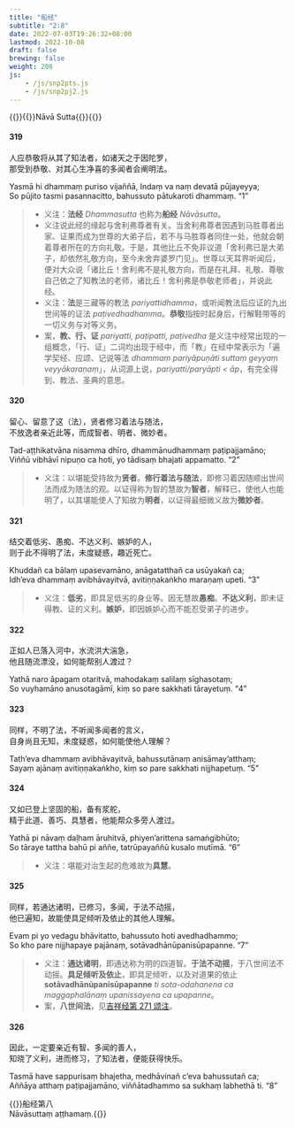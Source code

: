 ```yaml
---
title: "船经"
subtitle: "2:8"
date: 2022-07-03T19:26:32+08:00
lastmod: 2022-10-08
draft: false
brewing: false
weight: 208
js:
    - /js/snp2pts.js
    - /js/snp2pj2.js
---
```



{{<subtitle>}}{{<suttalink src="snp2.8">}}Nāvā Sutta{{</suttalink>}}{{</subtitle>}}

#### 319

人应恭敬将从其了知法者，如诸天之于因陀罗，  
那受到恭敬、对其心生净喜的多闻者会阐明法。

Yasmā hi dhammaṃ puriso vijaññā, Indaṃ va naṃ devatā pūjayeyya;  
So pūjito tasmi pasannacitto, bahussuto pātukaroti dhammaṃ. <q>1</q>

> - 义注：**法经** *Dhammasutta* 也称为**船经** *Nāvāsutta*。
> - 义注说此经的缘起与舍利弗尊者有关。当舍利弗尊者因遇到马胜尊者出家、证果而成为世尊的大弟子后，若不与马胜尊者同住一处，他就会朝着尊者所在的方向礼敬。于是，其他比丘不免非议道「舍利弗已是大弟子，却依然礼敬方向，至今未舍弃婆罗门见」。世尊以天耳界听闻后，便对大众说「诸比丘！舍利弗不是礼敬方向，而是在礼拜、礼敬、尊敬自己依之了知教法的老师，诸比丘！舍利弗是恭敬老师者」，并说此经。
> - 义注：**法**是三藏等的教法 *pariyattidhamma*，或听闻教法后应证的九出世间等的证法 *paṭivedhadhamma*。**恭敬**指按时起身后，行解鞋带等的一切义务与对等义务。
> - 案，**教、行、证** *pariyatti, paṭipatti, paṭivedha* 是义注中经常出现的一组概念，「行、证」二词均出现于经中，而「教」在经中常表示为「遍学契经、应颂、记说等法 *dhammaṃ pariyāpuṇāti suttaṃ geyyaṃ veyyākaraṇaṃ*」，从词源上说，*pariyatti/paryāpti < āp*，有完全得到、教法、圣典的意思。

#### 320

留心、留意了这（法），贤者修习着法与随法，  
不放逸者亲近此等，而成智者、明者、微妙者。

Tad-aṭṭhikatvāna nisamma dhīro, dhammānudhammaṃ paṭipajjamāno;  
Viññū vibhāvī nipuṇo ca hoti, yo tādisaṃ bhajati appamatto. <q>2</q>

> - 义注：以堪能受持故为**贤者**。**修行着法与随法**，即修习着因随顺出世间法而成为随法的观。以证得称为智的慧故为**智者**，解释已，使他人也能明了，以其堪能使人了知故为**明者**，以证得最细微义故为**微妙者**。

#### 321

结交着低劣、愚痴、不达义利、嫉妒的人，  
则于此不得明了法，未度疑惑，趣近死亡。

Khuddañ ca bālaṃ upasevamāno, anāgatatthañ ca usūyakañ ca;  
Idh’eva dhammaṃ avibhāvayitvā, avitiṇṇakaṅkho maraṇaṃ upeti. <q>3</q>

> - 义注：**低劣**，即具足低劣的身业等。因无慧故**愚痴**。**不达义利**，即未证得教、证的义利。**嫉妒**，即因嫉妒心而不能忍受弟子的进步。

#### 322

正如人已落入河中，水流洪大湍急，  
他且随流漂没，如何能帮别人渡过？

Yathā naro āpagam otaritvā, mahodakaṃ salilaṃ sīghasotaṃ;  
So vuyhamāno anusotagāmī, kiṃ so pare sakkhati tārayetuṃ. <q>4</q>

#### 323

同样，不明了法，不听闻多闻者的言义，  
自身尚且无知，未度疑惑，如何能使他人理解？

Tath’eva dhammaṃ avibhāvayitvā, bahussutānaṃ anisāmay’atthaṃ;  
Sayaṃ ajānaṃ avitiṇṇakaṅkho, kiṃ so pare sakkhati nijjhapetuṃ. <q>5</q>

#### 324

又如已登上坚固的船，备有浆舵，  
精于此道、善巧、具慧者，他能帮众多旁人渡过。

Yathā pi nāvaṃ daḷham āruhitvā, phiyen’arittena samaṅgibhūto;  
So tāraye tattha bahū pi aññe, tatrūpayaññū kusalo mutīmā. <q>6</q>

> - 义注：堪能对治生起的危难故为**具慧**。

#### 325

同样，若通达诸明，已修习，多闻，于法不动摇，  
他已遍知，故能使具足倾听及依止的其他人理解。

Evam pi yo vedagu bhāvitatto, bahussuto hoti avedhadhammo;  
So kho pare nijjhapaye pajānaṃ, sotāvadhānūpanisūpapanne. <q>7</q>

> - 义注：**通达诸明**，即通达称为明的四道智。**于法不动摇**，于八世间法不动摇。**具足倾听及依止**，即具足倾听，以及对道果的依止 **sotāvadhānūpanisūpapanne** *ti sota-odahanena ca maggaphalānaṃ upanissayena ca upapanne*。
> - 案，**八世间法**，见[吉祥经第 271 颂注](../204/#271)。

#### 326

因此，一定要亲近有智、多闻的善人，  
知晓了义利，进而修习，了知法者，便能获得快乐。

Tasmā have sappurisaṃ bhajetha, medhāvinañ c’eva bahussutañ ca;  
Aññāya atthaṃ paṭipajjamāno, viññātadhammo sa sukhaṃ labhethā ti. <q>8</q>


{{<eof>}}船经第八<br><span class="pi">Nāvāsuttaṃ aṭṭhamaṃ.</span>{{</eof>}}